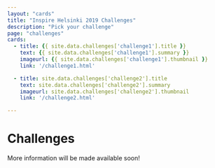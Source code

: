 ```yaml
---
layout: "cards"
title: "Inspire Helsinki 2019 Challenges"
description: "Pick your challenge"
page: "challenges"
cards:
  - title: {{ site.data.challenges['challenge1'].title }}
    text: {{ site.data.challenges['challenge1'].summary }}
    imageurl: {{ site.data.challenges['challenge1'].thumbnail }}
    link: '/challenge1.html'

  - title: site.data.challenges['challenge2'].title
    text: site.data.challenges['challenge2'].summary
    imageurl: site.data.challenges['challenge2'].thumbnail
    link: '/challenge2.html'

---
```

# Challenges
More information will be made available soon!
